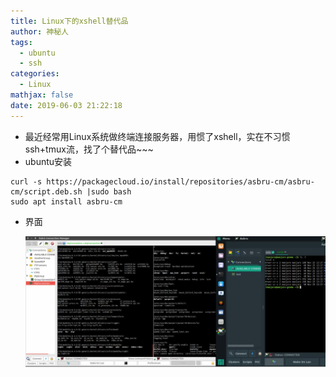 ```yaml
---
title: Linux下的xshell替代品
author: 神秘人
tags:
  - ubuntu
  - ssh
categories:
  - Linux
mathjax: false
date: 2019-06-03 21:22:18
---
```


+ 最近经常用Linux系统做终端连接服务器，用惯了xshell，实在不习惯ssh+tmux流，找了个替代品~~~
+ ubuntu安装

```shell
curl -s https://packagecloud.io/install/repositories/asbru-cm/asbru-cm/script.deb.sh |sudo bash
sudo apt install asbru-cm
```

* 界面

  ![ssh](Linux下的xshell替代品/ssh.jpg)

